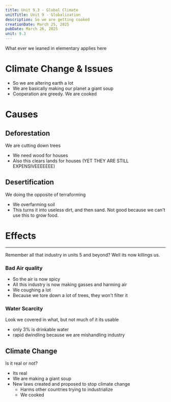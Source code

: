```yaml
---
title: Unit 9.3 - Global Climate
unitTitle: Unit 9 - Globalization
description: So we are getting cooked
creationDate: March 25, 2025
pubDate: March 26, 2025
unit: 9.3
---
```


What ever we leaned in elementary applies here

# Climate Change & Issues
- So we are altering earth a lot
- We are basically making our planet a giant soup
- Cooperation are greedy. We are cooked

# Causes
## Deforestation
We are cutting down trees
- We need wood for houses
- Also this clears lands for houses (YET THEY ARE STILL EXPENSIVEEEEEEE)
## Desertification
We doing the opposite of terraforming
- We overfarming soil
- This turns it into useless dirt, and then sand.
Not good because we can't use this to grow food.
# Effects
---
Remember all that industry in units 5 and beyond? Well its now killings us.
### Bad Air quality
- So the air is now spicy 
- All this industry is now making gasses and harming air
- We coughing a lot
- Because we tore down a lot of trees, they won't filter it
### Water Scarcity
Look we covered in what, but not much of it its usable
- only 3% is drinkable water
- rapid dwindling because we are mishandling industry
## Climate Change
Is it real or not?
- Its real
- We are making a giant soup
- New laws created and proposed to stop climate change
	- Harms other countries trying to industrialize
	- We cooked